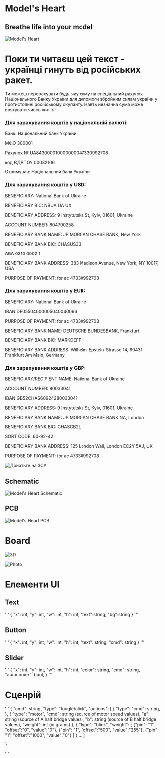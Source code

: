 # Model's Heart

## Breathe life into your model

![Model's Heart](<img/part 1-0.png>)

# Поки ти читаєш цей текст - українці гинуть від російських ракет.

Ти можеш перерахувати будь-яку суму на спеціальний рахунок Національного Банку України для допомоги збройним силам україни у протистоянні російському окупанту.
Навть незначна сума може врятувати чиєсь життя!

### Для зарахування коштів у національній валюті:

Банк: Національний банк України

МФО 300001

Рахунок № UA843000010000000047330992708

код ЄДРПОУ 00032106

Отримувач: Національний банк України 

### Для зарахування коштів у USD: 

BENEFICIARY: National Bank of Ukraine

BENEFICIARY BIC: NBUA UA UX

BENEFICIARY ADDRESS: 9 Instytutska St, Kyiv, 01601, Ukraine

ACCOUNT NUMBER: 804790258

BENEFICIARY BANK NAME: JP MORGAN CHASE BANK, New York

BENEFICIARY BANK BIC: CHASUS33

ABA 0210 0002 1

BENEFICIARY BANK ADDRESS: 383 Madison Avenue, New York, NY 10017, USA

PURPOSE OF PAYMENT: for ac 47330992708 

### Для зарахування коштів у EUR: 

BENEFICIARY: National Bank of Ukraine

IBAN DE05504000005040040066

PURPOSE OF PAYMENT: for ac 47330992708

BENEFICIARY BANK NAME: DEUTSCHE  BUNDESBANK, Frankfurt

BENEFICIARY BANK BIC: MARKDEFF

BENEFICIARY BANK ADDRESS: Wilhelm-Epstein-Strasse 14, 60431 Frankfurt Am Main, Germany

### Для зарахування коштів у GBP: 

BENEFICIARY/RECIPIENT NAME: National Bank of Ukraine

ACCOUNT NUMBER: 80033041

IBAN GB52CHAS60924280033041

BENEFICIARY ADDRESS: 9 Instytutska St, Kyiv, 01601, Ukraine

BENEFICIARY BANK NAME: JP MORGAN CHASE BANK NA, London

BENEFICIARY BANK BIC: CHASGB2L

SORT CODE: 60-92-42 

BENEFICIARY BANK ADDRESS: 125 London Wall, London EC2Y 5AJ, UK

PURPOSE OF PAYMENT: for ac 47330992708


![Донатьте на ЗСУ](img/part-1-8.png)


## Schematic

![Model's Heart Schematic](img/schematic.png)

## PCB

![Model's Heart PCB](img/PCB.png)

# Board

![3D](img/3D.png)

![Photo](img/Photo.png)

# Елементи UI
## Text
''' 
    {
        "x": int,
        "y": int,
        "w": int,
        "h": int,
        "text":string,
        "bg":string
    }
'''

## Button
'''
    {
        "x": int,
        "y": int,
        "w": int,
        "h": int,
        "text": string,
        "cmd": string
    }
'''

## Slider
'''
    {
        "x": int,
        "y": int,
        "w": int,
        "h": int,
        "color": string,
        "cmd": string,
        "autoconter": bool,
    }
'''

# Сценрій
'''
    {
        "cmd": string,
        "type": "tougle/click",
        "actions": 
            [
                {
                    "type": 
                    "cmd": string,
                },
                {
                    "type": "motor",
                    "cmd": string (source of motor speed values),
                    "a": string (source of A half bridge values),
                    "b": string (source of B half bridge values),
                    "weight": int (in grams)
                },
                {
                    "type": "blink",
                    "weight": [
                        {"pin": "1", "offset":"0", "value":"0"},
                        {"pin": "1", "offset":"500", "value":"255"},
                        {"pin": "1", "offset":"1000", "value":"0"}
                    ]
                }
            ...
            ]

    }
'''